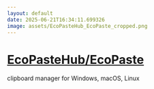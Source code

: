 ```yaml
---
layout: default
date: 2025-06-21T16:34:11.699326
image: assets/EcoPasteHub_EcoPaste_cropped.png
---
```


# [EcoPasteHub/EcoPaste](https://github.com/EcoPasteHub/EcoPaste)

clipboard manager for Windows, macOS, Linux
